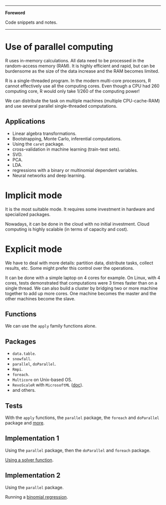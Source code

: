 <!--
---

[TOC]
-->
---

**Foreword**

Code snippets and notes.

---

# Use of parallel computing

R uses in-memory calculations. All data need to be processed in the random-access memory (RAM). It is highly efficient and rapid, but can be burdensome as the size of the data increase and the RAM becomes limited. 

R is a single-threaded program. In the modern multi-core processors, R cannot effectively use all the computing cores. Even though a CPU had 260 computing core, R would only take 1/260 of the computing power!

We can distribute the task on multiple machines (multiple CPU-cache-RAM) and use several parallel single-threaded computations.

## Applications

- Linear algebra transformations.
- Bootstrapping, Monte Carlo, inferential computations.
- Using the `caret` package.
- cross-validation in machine learning (train-test sets).
- SVD.
- PCA.
- LDA.
- regressions with a binary or multinomial dependent variables.
- Neural networks and deep learning.

# Implicit mode

It is the most suitable mode. It requires some investment in hardware and specialized packages.

Nowadays, it can be done in the cloud with no initial investment. Cloud computing is highly scalable (in terms of capacity and cost).

# Explicit mode

We have to deal with more details: partition data, distribute tasks, collect results, etc. Some might prefer this control over the operations.

It can be done with a simple laptop on 4 cores for example. On Linux, with 4 cores, tests demonstrated that computations were 3 times faster than on a single thread. We can also build a cluster by bridging two or more machine together to add up more cores. One machine becomes the master and the other machines become the slave.

## Functions

We can use the `apply` family functions alone.

## Packages

- `data.table`.
- `snowfall`.
- `parallel`, `doParallel`.
- `Rmpi`.
- `foreach`.
- `Multicore` on Unix-based OS.
- `RevoScaleR` with `MicrosoftML` ([doc](https://docs.microsoft.com/en-us/machine-learning-server/r-reference/revoscaler/revoscaler)).
- and others.

## Tests

With the `apply` functions, the `parallel` package, the `foreach` and `doParallel` package and [more](https://www.r-bloggers.com/how-to-go-parallel-in-r-basics-tips/).

## Implementation 1

Using the `parallel` package, then the `doParallel` and `foreach` package.

[Using a solver function](http://www.parallelr.com/r-with-parallel-computing/).

## Implementation 2

Using the `parallel` package.

Running a [binomial regression](http://www.win-vector.com/blog/2016/01/parallel-computing-in-r/).

